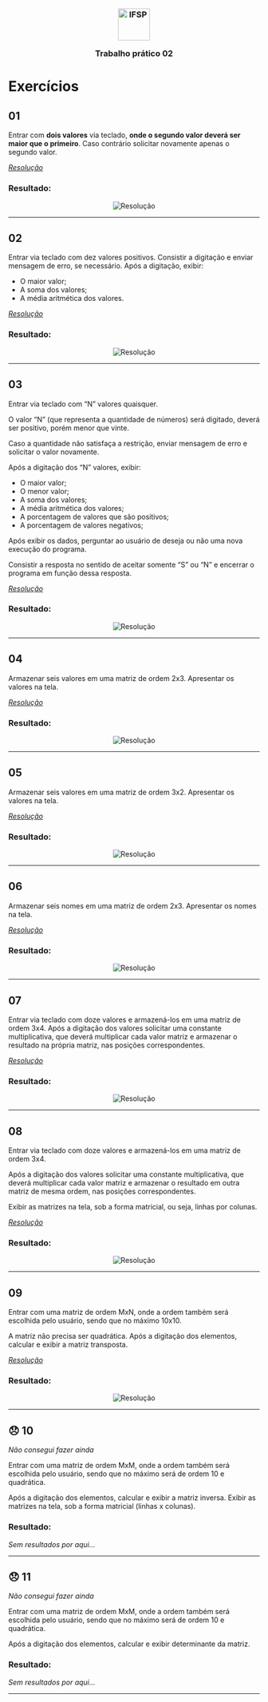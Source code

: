 <h3 align="center">

<img width="64" alt="IFSP" src="https://avatars0.githubusercontent.com/u/62160025?s=200&v=4" />

Trabalho prático 02

</h3>

# Exercícios

## 01

Entrar com **dois valores** via teclado, **onde o segundo valor deverá ser maior que o primeiro**.
Caso contrário solicitar novamente apenas o segundo valor.

_<a href="./src/EX_01.java">Resolução</a>_

### Resultado:

<p align="center">
  <img alt="Resolução" src="./.github/images/01.png" />
</p>

<hr />

## 02

Entrar via teclado com dez valores positivos.
Consistir a digitação e enviar mensagem de erro, se necessário.
Após a digitação, exibir:

- O maior valor;
- A soma dos valores;
- A média aritmética dos valores.

_<a href="./src/EX_02.java">Resolução</a>_

### Resultado:

<p align="center">
  <img alt="Resolução" src="./.github/images/02.png" />
</p>

<hr />

## 03

Entrar via teclado com “N” valores quaisquer.

O valor “N” (que representa a quantidade de números) será digitado,
deverá ser positivo, porém menor que vinte.

Caso a quantidade não satisfaça a restrição,
enviar mensagem de erro e solicitar o valor novamente.

Após a digitação dos “N” valores, exibir:

- O maior valor;
- O menor valor;
- A soma dos valores;
- A média aritmética dos valores;
- A porcentagem de valores que são positivos;
- A porcentagem de valores negativos;

Após exibir os dados, perguntar ao usuário de deseja ou não uma nova execução do programa.

Consistir a resposta no sentido de aceitar somente “S” ou “N” e encerrar o programa em função dessa resposta.

_<a href="./src/EX_03.java">Resolução</a>_

### Resultado:

<p align="center">
  <img alt="Resolução" src="./.github/images/03.png" />
</p>

<hr />

## 04

Armazenar seis valores em uma matriz de ordem 2x3. Apresentar os valores na tela.

_<a href="./src/EX_04.java">Resolução</a>_

### Resultado:

<p align="center">
  <img alt="Resolução" src="./.github/images/04.png" />
</p>

<hr />

## 05

Armazenar seis valores em uma matriz de ordem 3x2. Apresentar os valores na tela.

_<a href="./src/EX_05.java">Resolução</a>_

### Resultado:

<p align="center">
  <img alt="Resolução" src="./.github/images/05.png" />
</p>

<hr />

## 06

Armazenar seis nomes em uma matriz de ordem 2x3. Apresentar os nomes na tela.

_<a href="./src/EX_06.java">Resolução</a>_

### Resultado:

<p align="center">
  <img alt="Resolução" src="./.github/images/06.png" />
</p>

<hr />

## 07

Entrar via teclado com doze valores e armazená-los em uma matriz de ordem 3x4.
Após a digitação dos valores solicitar uma constante multiplicativa,
que deverá multiplicar cada valor matriz e armazenar o resultado na própria matriz,
nas posições correspondentes.

_<a href="./src/EX_07.java">Resolução</a>_

### Resultado:

<p align="center">
  <img alt="Resolução" src="./.github/images/07.png" />
</p>

<hr />

## 08

Entrar via teclado com doze valores e armazená-los em uma matriz de ordem 3x4.

Após a digitação dos valores solicitar uma constante multiplicativa,
que deverá multiplicar cada valor matriz e armazenar o resultado em outra matriz de mesma ordem,
nas posições correspondentes.

Exibir as matrizes na tela, sob a forma matricial, ou seja, linhas por colunas.

_<a href="./src/EX_08.java">Resolução</a>_

### Resultado:

<p align="center">
  <img alt="Resolução" src="./.github/images/08.png" />
</p>

<hr />

## 09

Entrar com uma matriz de ordem MxN, onde a ordem também será escolhida pelo usuário,
sendo que no máximo 10x10.

A matriz não precisa ser quadrática.
Após a digitação dos elementos, calcular e exibir a matriz transposta.

_<a href="./src/EX_09.java">Resolução</a>_

### Resultado:

<p align="center">
  <img alt="Resolução" src="./.github/images/09.png" />
</p>

<hr />

## 😞 10

_Não consegui fazer ainda_

Entrar com uma matriz de ordem MxM, onde a ordem também será escolhida pelo usuário,
sendo que no máximo será de ordem 10 e quadrática.

Após a digitação dos elementos, calcular e exibir a matriz inversa.
Exibir as matrizes na tela, sob a forma matricial (linhas x colunas).

<!-- _<a href="./src/EX_09.java">Resolução</a>_ -->

### Resultado:

_Sem resultados por aqui..._

<!-- <p align="center">
  <img alt="Resolução" src="./.github/images/09.png" />
</p> -->

<hr />

## 😞 11

_Não consegui fazer ainda_

Entrar com uma matriz de ordem MxM, onde a ordem também será escolhida pelo usuário,
sendo que no máximo será de ordem 10 e quadrática.

Após a digitação dos elementos, calcular e exibir determinante da matriz.

<!-- _<a href="./src/EX_09.java">Resolução</a>_ -->

### Resultado:

_Sem resultados por aqui..._

<!-- <p align="center">
  <img alt="Resolução" src="./.github/images/09.png" />
</p> -->

<hr />
